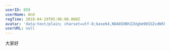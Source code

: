 ```yaml
---
userID: 859
userName: And
regTime: 2018-04-29T05:06:00.000Z
avatar: 'data:text/plain; charset=utf-8;base64,NDA0IHBhZ2Ugbm90IGZvdW5kCg=='
userURL: null
---
```


大家好
